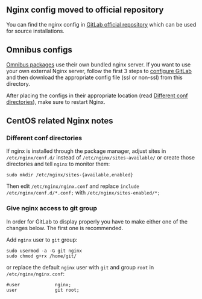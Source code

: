 ## Nginx config moved to official repository

You can find the nginx config in [GitLab official repository][gitlab] which can
be used for source installations.

## Omnibus configs

[Omnibus packages][] use their own bundled nginx server. If you want to use your
own external Nginx server, follow the first 3 steps to
[configure GitLab][omnibusnginxext] and then download the appropriate config
file (ssl or non-ssl) from this directory.

After placing the configs in their appropriate location
(read [Different conf directories](#different-conf-directories)), make sure to
restart Nginx.

## CentOS related Nginx notes

### Different conf directories

If nginx is installed through the package manager, adjust sites in `/etc/nginx/conf.d/`
instead of `/etc/nginx/sites-available/` or create those directories and tell `nginx`
to monitor them:

    sudo mkdir /etc/nginx/sites-{available,enabled}

Then edit `/etc/nginx/nginx.conf` and replace `include /etc/nginx/conf.d/*.conf;`
with `/etc/nginx/sites-enabled/*;`

### Give nginx access to git group

In order for GitLab to display properly you have to make either one of the changes
below. The first one is recommended.

Add `nginx` user to `git` group:

    sudo usermod -a -G git nginx
    sudo chmod g+rx /home/git/

or replace the default `nginx` user with `git` and group `root` in `/etc/nginx/nginx.conf`:

    #user             nginx;
    user              git root;

[gitlab]: https://gitlab.com/gitlab-org/gitlab-ce/tree/master/lib/support/nginx "Nginx config for GitLab"
[Omnibus packages]: https://about.gitlab.com/downloads/
[omnibusnginxext]: http://doc.gitlab.com/omnibus/settings/nginx.html#using-a-non-bundled-web-server
